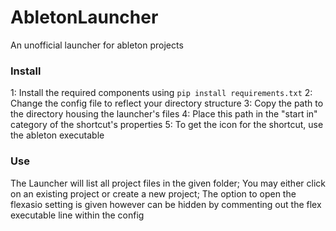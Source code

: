 # AbletonLauncher
An unofficial launcher for ableton projects

### Install
1: Install the required components using ```pip install requirements.txt```
2: Change the config file to reflect your directory structure
3: Copy the path to the directory housing the launcher's files
4: Place this path in the "start in" category of the shortcut's properties
5: To get the icon for the shortcut, use the ableton executable

### Use
The Launcher will list all project files in the given folder;
You may either click on an existing project or create a new project;
The option to open the flexasio setting is given however can be hidden by commenting out the flex executable line within the config
